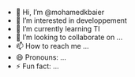 - 👋 Hi, I’m @mohamedkbaier
- 👀 I’m interested in developpement
- 🌱 I’m currently learning TI
- 💞️ I’m looking to collaborate on ...
- 📫 How to reach me ...
- 😄 Pronouns: ...
- ⚡ Fun fact: ...

<!---
mohamedkbaier/mohamedkbaier is a ✨ special ✨ repository because its `README.md` (this file) appears on your GitHub profile.
You can click the Preview link to take a look at your changes.
--->
